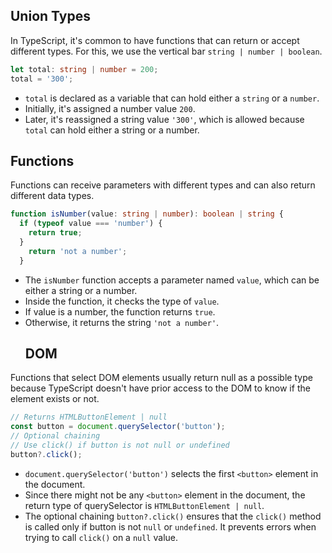 ## Union Types

In TypeScript, it's common to have functions that can return or accept different types. For this, we use the vertical bar `string | number | boolean`.

```typescript
let total: string | number = 200;
total = '300';
```
- `total` is declared as a variable that can hold either a `string` or a `number`.
- Initially, it's assigned a number value `200`.
- Later, it's reassigned a string value `'300'`, which is allowed because `total` can hold either a string or a number.

## Functions
Functions can receive parameters with different types and can also return different data types.

```typescript
function isNumber(value: string | number): boolean | string {
  if (typeof value === 'number') {
    return true;
  } 
    return 'not a number';
  }
  ```
- The `isNumber` function accepts a parameter named `value`, which can be either a string or a number.
- Inside the function, it checks the type of `value`.
- If value is a number, the function returns `true`.
- Otherwise, it returns the string `'not a number'`.
  ## DOM

Functions that select DOM elements usually return null as a possible type because TypeScript doesn't have prior access to the DOM to know if the element exists or not.

  ```typescript
// Returns HTMLButtonElement | null
const button = document.querySelector('button');
// Optional chaining
// Use click() if button is not null or undefined
button?.click();
```
- `document.querySelector('button')` selects the first `<button>` element in the document.
- Since there might not be any `<button>` element in the document, the return type of querySelector is `HTMLButtonElement | null`.
- The optional chaining `button?.click()` ensures that the `click()` method is called only if button is not `null` or `undefined`. It prevents errors when trying to call `click()` on a `null` value.
